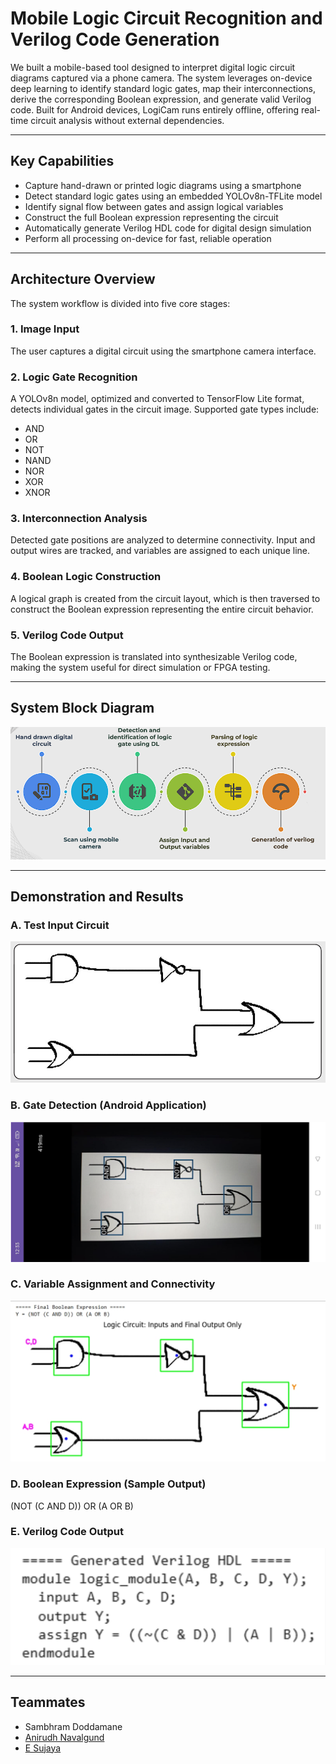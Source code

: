 # Mobile Logic Circuit Recognition and Verilog Code Generation

We built a mobile-based tool designed to interpret digital logic circuit diagrams captured via a phone camera. The system leverages on-device deep learning to identify standard logic gates, map their interconnections, derive the corresponding Boolean expression, and generate valid Verilog code. Built for Android devices, LogiCam runs entirely offline, offering real-time circuit analysis without external dependencies.

---

## Key Capabilities

- Capture hand-drawn or printed logic diagrams using a smartphone
- Detect standard logic gates using an embedded YOLOv8n-TFLite model
- Identify signal flow between gates and assign logical variables
- Construct the full Boolean expression representing the circuit
- Automatically generate Verilog HDL code for digital design simulation
- Perform all processing on-device for fast, reliable operation

---

## Architecture Overview

The system workflow is divided into five core stages:

### 1. Image Input  
The user captures a digital circuit using the smartphone camera interface.

### 2. Logic Gate Recognition  
A YOLOv8n model, optimized and converted to TensorFlow Lite format, detects individual gates in the circuit image. Supported gate types include:
- AND
- OR
- NOT
- NAND
- NOR
- XOR
- XNOR

### 3. Interconnection Analysis  
Detected gate positions are analyzed to determine connectivity. Input and output wires are tracked, and variables are assigned to each unique line.

### 4. Boolean Logic Construction  
A logical graph is created from the circuit layout, which is then traversed to construct the Boolean expression representing the entire circuit behavior.

### 5. Verilog Code Output  
The Boolean expression is translated into synthesizable Verilog code, making the system useful for direct simulation or FPGA testing.

---

## System Block Diagram

![System Framework](system_architecture.png)

---

## Demonstration and Results

### A. Test Input Circuit  
![Test Circuit](test_circuit.png)

### B. Gate Detection (Android Application)  
![Android Detection](gate_detection_android.png)

### C. Variable Assignment and Connectivity  
![Logic Parsing](logic_parsing.png)

### D. Boolean Expression (Sample Output)  
(NOT (C AND D)) OR (A OR B)

### E. Verilog Code Output
![Verlog](Verilog.png)

--- 

## Teammates
- Sambhram Doddamane
- [Anirudh Navalgund](https://github.com/Anirudh-Navalgund)
- [E Sujaya](https://github.com/Sujaya-E)

 
